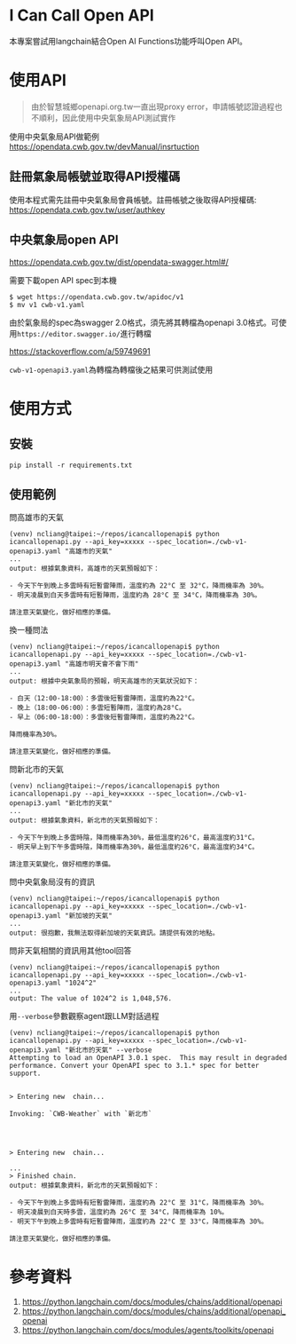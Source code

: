 # I Can Call Open API

本專案嘗試用langchain結合Open AI Functions功能呼叫Open API。

# 使用API

> 由於智慧城鄉openapi.org.tw一直出現proxy error，申請帳號認證過程也不順利，因此使用中央氣象局API測試實作

使用中央氣象局API做範例
https://opendata.cwb.gov.tw/devManual/insrtuction

## 註冊氣象局帳號並取得API授權碼

使用本程式需先註冊中央氣象局會員帳號。註冊帳號之後取得API授權碼:
https://opendata.cwb.gov.tw/user/authkey

## 中央氣象局open API

https://opendata.cwb.gov.tw/dist/opendata-swagger.html#/

需要下載open API spec到本機
```
$ wget https://opendata.cwb.gov.tw/apidoc/v1
$ mv v1 cwb-v1.yaml
```
由於氣象局的spec為swagger 2.0格式，須先將其轉檔為openapi 3.0格式。可使用`https://editor.swagger.io/`進行轉檔

https://stackoverflow.com/a/59749691

`cwb-v1-openapi3.yaml`為轉檔為轉檔後之結果可供測試使用

# 使用方式

## 安裝
```
pip install -r requirements.txt
```

## 使用範例

問高雄市的天氣
```
(venv) ncliang@taipei:~/repos/icancallopenapi$ python icancallopenapi.py --api_key=xxxxx --spec_location=./cwb-v1-openapi3.yaml "高雄市的天氣"
...
output: 根據氣象資料，高雄市的天氣預報如下：

- 今天下午到晚上多雲時有短暫雷陣雨，溫度約為 22°C 至 32°C，降雨機率為 30%。
- 明天凌晨到白天多雲時有短暫陣雨，溫度約為 28°C 至 34°C，降雨機率為 30%。

請注意天氣變化，做好相應的準備。
```

換一種問法
```
(venv) ncliang@taipei:~/repos/icancallopenapi$ python icancallopenapi.py --api_key=xxxxx --spec_location=./cwb-v1-openapi3.yaml "高雄市明天會不會下雨"
...
output: 根據中央氣象局的預報，明天高雄市的天氣狀況如下：

- 白天（12:00-18:00）：多雲後短暫雷陣雨，溫度約為22°C。
- 晚上（18:00-06:00）：多雲短暫陣雨，溫度約為28°C。
- 早上（06:00-18:00）：多雲後短暫雷陣雨，溫度約為22°C。

降雨機率為30%。

請注意天氣變化，做好相應的準備。
```

問新北市的天氣
```
(venv) ncliang@taipei:~/repos/icancallopenapi$ python icancallopenapi.py --api_key=xxxxx --spec_location=./cwb-v1-openapi3.yaml "新北市的天氣"
...
output: 根據氣象資料，新北市的天氣預報如下：

- 今天下午到晚上多雲時陰，降雨機率為30%，最低溫度約26°C，最高溫度約31°C。
- 明天早上到下午多雲時陰，降雨機率為30%，最低溫度約26°C，最高溫度約34°C。

請注意天氣變化，做好相應的準備。
```

問中央氣象局沒有的資訊
```
(venv) ncliang@taipei:~/repos/icancallopenapi$ python icancallopenapi.py --api_key=xxxxx --spec_location=./cwb-v1-openapi3.yaml "新加坡的天氣"
...
output: 很抱歉，我無法取得新加坡的天氣資訊。請提供有效的地點。
```

問非天氣相關的資訊用其他tool回答
```
(venv) ncliang@taipei:~/repos/icancallopenapi$ python icancallopenapi.py --api_key=xxxxx --spec_location=./cwb-v1-openapi3.yaml "1024^2"
...
output: The value of 1024^2 is 1,048,576.
```

用`--verbose`參數觀察agent跟LLM對話過程
```
(venv) ncliang@taipei:~/repos/icancallopenapi$ python icancallopenapi.py --api_key=xxxxx --spec_location=./cwb-v1-openapi3.yaml "新北市的天氣" --verbose
Attempting to load an OpenAPI 3.0.1 spec.  This may result in degraded performance. Convert your OpenAPI spec to 3.1.* spec for better support.


> Entering new  chain...

Invoking: `CWB-Weather` with `新北市`




> Entering new  chain...

...
> Finished chain.
output: 根據氣象資料，新北市的天氣預報如下：

- 今天下午到晚上多雲時有短暫雷陣雨，溫度約為 22°C 至 31°C，降雨機率為 30%。
- 明天凌晨到白天時多雲，溫度約為 26°C 至 34°C，降雨機率為 10%。
- 明天下午到晚上多雲時有短暫雷陣雨，溫度約為 22°C 至 33°C，降雨機率為 30%。

請注意天氣變化，做好相應的準備。
```

# 參考資料
1. https://python.langchain.com/docs/modules/chains/additional/openapi
2. https://python.langchain.com/docs/modules/chains/additional/openapi_openai
3. https://python.langchain.com/docs/modules/agents/toolkits/openapi